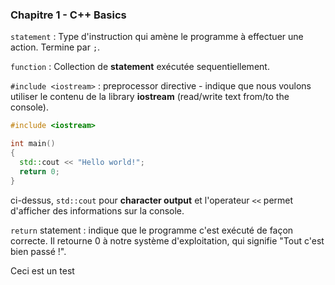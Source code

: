 ### Chapitre 1 - C++ Basics

`statement`  : Type d'instruction qui amène le programme à effectuer une action. Termine par `;`.

`function` : Collection de **statement** exécutée sequentiellement.

`#include <iostream>` : preprocessor directive - indique que nous voulons utiliser le contenu de la library **iostream** (read/write text from/to the console).

 ``` c++
 #include <iostream>

int main()
{
   std::cout << "Hello world!";
   return 0;
}
```

ci-dessus, `std::cout` pour **character output** et l'operateur `<<` permet d'afficher des informations sur la console.

`return` statement : indique que le programme c'est exécuté de façon correcte. Il retourne 0 à notre système d'exploitation, qui signifie "Tout c'est bien passé !".

Ceci est un test

